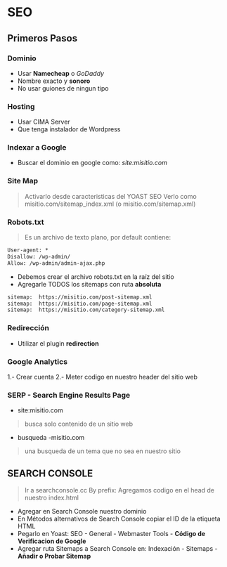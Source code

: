 # SEO

## Primeros Pasos

### Dominio

* Usar __Namecheap__ o _GoDaddy_
* Nombre exacto y __sonoro__
* No usar guiones de ningun tipo


### Hosting

* Usar CIMA Server
* Que tenga instalador de Wordpress


### Indexar a Google

* Buscar el dominio en google como: _site:misitio.com_


### Site Map

> Activarlo desde caracteristicas del YOAST SEO
> Verlo como misitio.com/sitemap_index.xml (o misitio.com/sitemap.xml)


### Robots.txt

> Es un archivo de texto plano, por default contiene:

```txt
User-agent: *
Disallow: /wp-admin/
Allow: /wp-admin/admin-ajax.php
```

* Debemos crear el archivo robots.txt en la raíz del sitio
* Agregarle TODOS los sitemaps con ruta __absoluta__

```txt
sitemap:  https://misitio.com/post-sitemap.xml
sitemap:  https://misitio.com/page-sitemap.xml
sitemap:  https://misitio.com/category-sitemap.xml
```


### Redirección

* Utilizar el plugin __redirection__


### Google Analytics

1.- Crear cuenta
2.- Meter codigo en nuestro header del sitio web



### SERP - Search Engine Results Page

* site:misitio.com

> busca solo contenido de un sitio web

* busqueda -misitio.com

> una busqueda de un tema que no sea en nuestro sitio






## SEARCH CONSOLE

> Ir a searchconsole.cc
> By prefix: Agregamos codigo en el head de nuestro index.html

* Agregar en Search Console nuestro dominio
* En Métodos alternativos de Search Console copiar el ID de la etiqueta HTML
* Pegarlo en Yoast: SEO - General - Webmaster Tools - __Código de Verificacion de Google__
* Agregar ruta Sitemaps a Search Console en: Indexación - Sitemaps - __Añadir o Probar Sitemap__



